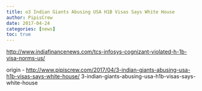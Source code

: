 ```yaml
---
title: o3 Indian Giants Abusing USA H1B Visas Says White House
author: PipisCrew
date: 2017-04-24
categories: [news]
toc: true
---
```


http://www.indiafinancenews.com/tcs-infosys-cognizant-violated-h-1b-visa-norms-us/

origin - http://www.pipiscrew.com/2017/04/3-indian-giants-abusing-usa-h1b-visas-says-white-house/ 3-indian-giants-abusing-usa-h1b-visas-says-white-house